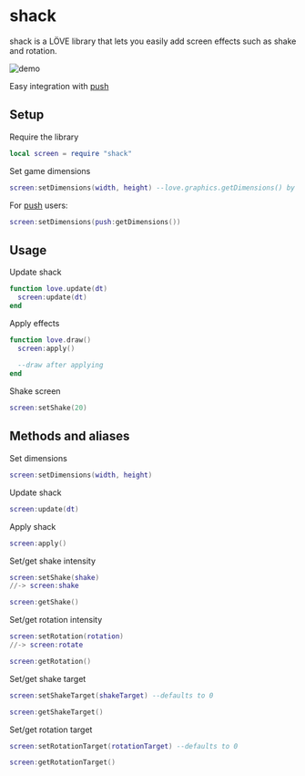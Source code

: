 shack
==============

shack is a LÖVE library that lets you easily add screen effects such as shake and rotation.

![demo][demo]

Easy integration with [push](https://github.com/Ulydev/push)

Setup
----------------

Require the library
```lua
local screen = require "shack"
```

Set game dimensions
```lua
screen:setDimensions(width, height) --love.graphics.getDimensions() by default
```

For [push](https://github.com/Ulydev/push) users:
```lua
screen:setDimensions(push:getDimensions())
```

Usage
----------------

Update shack
```lua
function love.update(dt)
  screen:update(dt)
end
```

Apply effects
```lua
function love.draw()
  screen:apply()
  
  --draw after applying
end
```

Shake screen
```lua
screen:setShake(20)
```

Methods and aliases
----------------

Set dimensions
```lua
screen:setDimensions(width, height)
```

Update shack
```lua
screen:update(dt)
```

Apply shack
```lua
screen:apply()
```

Set/get shake intensity
```lua
screen:setShake(shake)
//-> screen:shake

screen:getShake()
```

Set/get rotation intensity
```lua
screen:setRotation(rotation)
//-> screen:rotate

screen:getRotation()
```

Set/get shake target
```lua
screen:setShakeTarget(shakeTarget) --defaults to 0

screen:getShakeTarget()
```

Set/get rotation target
```lua
screen:setRotationTarget(rotationTarget) --defaults to 0

screen:getRotationTarget()
```

[demo]: https://media.giphy.com/media/l0K4hgmCL9PLzYYTe/giphy.gif